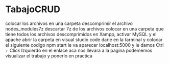 # TabajoCRUD
colocar los archivos en una carpeta 
descomprimir el archivo nodes_modules7z
descartar 7z de los archivos 
colocar en una carpeta que tiene todos los archivos descomprimidos
en Xampp, activar MySQL y el apache
abrir la carpeta en visual studio code
darle en la tarminal
y colocar el siguiente codigo npm start
le va aparecer localhost:5000
y le damos  Ctrl + Click Izquierdo en el enlace
aca nos llevara a la pagina 
podememos visualizar el trabajo y ponerlo en practica
